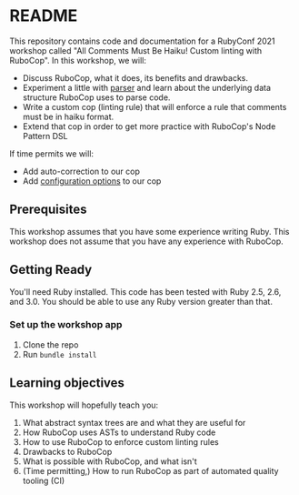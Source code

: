 # README

This repository contains code and documentation for a RubyConf 2021 workshop called "All Comments Must Be Haiku! Custom linting with RuboCop".
In this workshop, we will:
- Discuss RuboCop, what it does, its benefits and drawbacks.
- Experiment a little with [parser](https://github.com/whitequark/parser) and learn about the underlying data structure RuboCop uses to parse code.
- Write a custom cop (linting rule) that will enforce a rule that comments must be in haiku format.
- Extend that cop in order to get more practice with RuboCop's Node Pattern DSL

If time permits we will:
- Add auto-correction to our cop
- Add [configuration options](https://en.wikipedia.org/wiki/Tanka) to our cop

## Prerequisites
This workshop assumes that you have some experience writing Ruby.
This workshop does not assume that you have any experience with RuboCop.

## Getting Ready
You'll need Ruby installed.
This code has been tested with Ruby 2.5, 2.6, and 3.0.
You should be able to use any Ruby version greater than that.

### Set up the workshop app
1. Clone the repo
1. Run `bundle install`

## Learning objectives
This workshop will hopefully teach you:
1. What abstract syntax trees are and what they are useful for
1. How RuboCop uses ASTs to understand Ruby code
1. How to use RuboCop to enforce custom linting rules
1. Drawbacks to RuboCop
1. What is possible with RuboCop, and what isn't
1. (Time permitting,) How to run RuboCop as part of automated quality tooling (CI)
